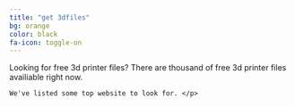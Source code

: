 ```yaml
---
title: "get 3dfiles"
bg: orange
color: black
fa-icon: toggle-on
---
```


<style>
  

</style>

<div>
	<p> Looking for free 3d printer files?  There are thousand of free 3d printer files availiable right now. 

	We've listed some top website to look for. </p>

</div>

